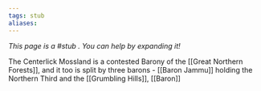 ```yaml
---
tags: stub
aliases:
---
```


*This page is a #stub . You can help by expanding it!*

The Centerlick Mossland is a contested Barony of the [[Great Northern Forests]], and it too is split by three barons - [[Baron Jammu]] holding the Northern Third and the [[Grumbling Hills]], [[Baron]]